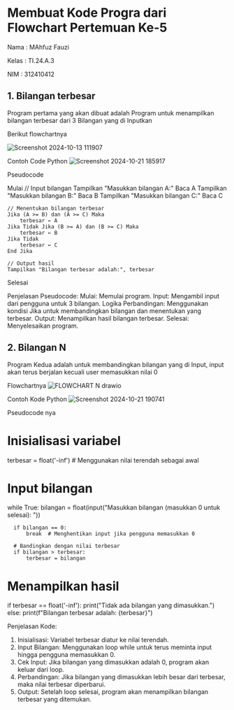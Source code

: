 # Membuat Kode Progra dari Flowchart Pertemuan Ke-5
Nama : MAhfuz Fauzi

Kelas : TI.24.A.3

NIM : 312410412

## 1. Bilangan terbesar 

Program pertama yang akan dibuat adalah Program untuk menampilkan bilangan terbesar dari 3 Bilangan yang di Inputkan

Berikut flowchartnya

![Screenshot 2024-10-13 111907](https://github.com/user-attachments/assets/1fa56203-8fae-4001-90d1-5bbde042724f)

Contoh Code Python
![Screenshot 2024-10-21 185917](https://github.com/user-attachments/assets/461fc99e-7175-4818-853a-c9dbc48b9476)

Pseudocode

Mulai
    // Input bilangan
    Tampilkan "Masukkan bilangan A:"
    Baca A
    Tampilkan "Masukkan bilangan B:"
    Baca B
    Tampilkan "Masukkan bilangan C:"
    Baca C

    // Menentukan bilangan terbesar
    Jika (A >= B) dan (A >= C) Maka
        terbesar ← A
    Jika Tidak Jika (B >= A) dan (B >= C) Maka
        terbesar ← B
    Jika Tidak
        terbesar ← C
    End Jika

    // Output hasil
    Tampilkan "Bilangan terbesar adalah:", terbesar
Selesai

Penjelasan Pseudocode:
Mulai: Memulai program.
Input: Mengambil input dari pengguna untuk 3 bilangan.
Logika Perbandingan: Menggunakan kondisi Jika untuk membandingkan bilangan dan menentukan yang terbesar.
Output: Menampilkan hasil bilangan terbesar.
Selesai: Menyelesaikan program.

## 2. Bilangan N

Program Kedua adalah untuk membandingkan bilangan yang di Input, input akan terus berjalan kecuali user memasukkan nilai 0

Flowchartnya
![FLOWCHART N drawio](https://github.com/user-attachments/assets/a82519e4-531e-4a76-aca3-746d9aebeeda)

Contoh Kode Python
![Screenshot 2024-10-21 190741](https://github.com/user-attachments/assets/b0e7d73c-400c-41a5-8d9a-69b1594016d2)

Pseudocode nya

  # Inisialisasi variabel
  terbesar = float('-inf')  # Menggunakan nilai terendah sebagai awal

  # Input bilangan
  while True:
      bilangan = float(input("Masukkan bilangan (masukkan 0 untuk selesai): "))
    
      if bilangan == 0:
          break  # Menghentikan input jika pengguna memasukkan 0
    
      # Bandingkan dengan nilai terbesar
      if bilangan > terbesar:
          terbesar = bilangan

  # Menampilkan hasil
  if terbesar == float('-inf'):
      print("Tidak ada bilangan yang dimasukkan.")
  else:
      print(f"Bilangan terbesar adalah: {terbesar}")

Penjelasan Kode:


1. Inisialisasi: Variabel terbesar diatur ke nilai terendah.
2. Input Bilangan: Menggunakan loop while untuk terus meminta input hingga pengguna memasukkan 0.
3. Cek Input: Jika bilangan yang dimasukkan adalah 0, program akan keluar dari loop.
4. Perbandingan: Jika bilangan yang dimasukkan lebih besar dari terbesar, maka nilai terbesar diperbarui.
5. Output: Setelah loop selesai, program akan menampilkan bilangan terbesar yang ditemukan.
